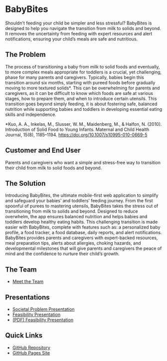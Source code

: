 # BabyBites

Shouldn't feeding your child be simpler and less stressful? BabyBites is designed to help you navigate the transition from milk to solids and beyond. It removes the uncertainty from feeding with expert resources and alert notifications, ensuring your child’s meals are safe and nutritious.

## The Problem
The process of transitioning a baby from milk to solid foods and eventually, to more complex meals appropriate for toddlers is a crucial, yet challenging, phase for many parents and caregivers. 
Typically, babies begin this transition around six months, starting with pureed foods before gradually moving to more textured solids*. This can be overwhelming for parents and caregivers, as it can be difficult to know which foods are safe at various stages, how to prepare them, and when to introduce certain utensils.
This transition goes beyond simply feeding, it is about fostering safe, balanced nutrition while supporting babies and toddlers in developing essential eating skills and independence.

*Kuo, A. A., Inkelas, M., Slusser, W. M., Maidenberg, M., & Halfon, N. (2010). Introduction of Solid Food to Young Infants. Maternal and Child Health Journal, 15(8), 1185–1194. https://doi.org/10.1007/s10995-010-0669-5

## Customer and End User
Parents and caregivers who want a simple and stress-free way to transition their child from milk to solid foods and beyond.

## The Solution
Introducing BabyBites, the ultimate mobile-first web application to simplify and safeguard your babies’ and toddlers’ feeding journey. From the first spoonful of purees to mastering utensils, BabyBites takes the stress out of transitioning from milk to solids and beyond. Designed to reduce overwhelm, the app ensures balanced nutrition and helps babies and toddlers develop healthy eating habits. 
This challenging transition is made easier with BabyBites, complete with features such as: a personalized baby profile, a food tracker, a food database, daily reports, and alert notifications.
BabyBites provides parents and caregivers with expert-backed resources, meal preparation tips, alerts about allergies, choking hazards, and developmental milestones that will give parents and caregivers the peace of mind and the confidence to nurture their child’s growth.

## The Team
  - <a href="./website/the_team.html">Meet the Team</a>

## Presentations
  - <a href="./website/presentations.html#Societal-Problem-Presentation">Societal Problem Presentation</a>
  - <a href="./website/presentations.html#Feasibility-Presentation">Feasibility Presentation</a>
  - <a href="./website/assets/BabyBites.pdf">(PDF) Feasibility Presentation</a>

## Quick Links
  - <a href="https://github.com/dledw001/BabyBites">GitHub Repository</a>
  - <a href="https://dledw001.github.io/BabyBites/">GitHub Pages Site</a>
